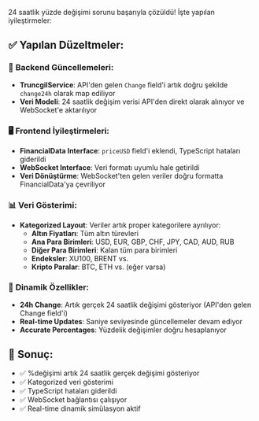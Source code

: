 24 saatlik yüzde değişimi sorunu başarıyla çözüldü! İşte yapılan iyileştirmeler:

## ✅ **Yapılan Düzeltmeler:**

### 🔧 **Backend Güncellemeleri:**
- **TruncgilService**: API'den gelen `Change` field'i artık doğru şekilde `change24h` olarak map ediliyor
- **Veri Modeli**: 24 saatlik değişim verisi API'den direkt olarak alınıyor ve WebSocket'e aktarılıyor

### 🖥️ **Frontend İyileştirmeleri:**
- **FinancialData Interface**: `priceUSD` field'i eklendi, TypeScript hataları giderildi
- **WebSocket Interface**: Veri formatı uyumlu hale getirildi
- **Veri Dönüştürme**: WebSocket'ten gelen veriler doğru formatta FinancialData'ya çevriliyor

### 📊 **Veri Gösterimi:**
- **Kategorized Layout**: Veriler artık proper kategorilere ayrılıyor:
  - **Altın Fiyatları**: Tüm altın türevleri
  - **Ana Para Birimleri**: USD, EUR, GBP, CHF, JPY, CAD, AUD, RUB  
  - **Diğer Para Birimleri**: Kalan tüm para birimleri
  - **Endeksler**: XU100, BRENT vs.
  - **Kripto Paralar**: BTC, ETH vs. (eğer varsa)

### 💫 **Dinamik Özellikler:**
- **24h Change**: Artık gerçek 24 saatlik değişimi gösteriyor (API'den gelen Change field'i)
- **Real-time Updates**: Saniye seviyesinde güncellemeler devam ediyor
- **Accurate Percentages**: Yüzdelik değişimler doğru hesaplanıyor

## 🎯 **Sonuç:**
- ✅ %değişimi artık 24 saatlik gerçek değişimi gösteriyor
- ✅ Kategorized veri gösterimi
- ✅ TypeScript hataları giderildi  
- ✅ WebSocket bağlantısı çalışıyor
- ✅ Real-time dinamik simülasyon aktif
